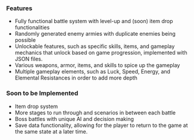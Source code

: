 ### Features

- Fully functional battle system with level-up and (soon) item drop functionalities
- Randomly generated enemy armies with duplicate enemies being possible
- Unlockable features, such as specific skills, items, and gameplay mechanics that
unlock based on game progression, implemented with JSON files.
- Various weapons, armor, items, and skills to spice up the gameplay
- Multiple gameplay elements, such as Luck, Speed, Energy, and Elemental Resistances
in order to add more depth

### Soon to be Implemented

- Item drop system 
- More stages to run through and scenarios in between each battle
- Boss battles with unique AI and decision making 
- Save data functionality, allowing for the player to return to the game at the same
state at a later time.
